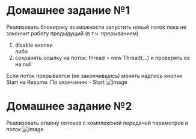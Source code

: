 # Домашнее задание №1


Реализовать блокироку возможности запустить новый поток пока не закончит работу предыдущий (в т.ч. прерыванием)
1. disable кнопки <br>
либо
2. сохранять ссылку на поток:  thread = new Thread(...) и проверять ее на null


Если поток прерывается (не закончившись) менять надпись кнопки Start на Resume. По окончанию - Start
![image](https://user-images.githubusercontent.com/108671823/223214593-2e1b3a3b-2f30-4d3d-8a85-11d8c94ec65b.png)




# Домашнее задание №2


Реализовать отмену потоков с комплексной передачей параметров в поток
![image](https://user-images.githubusercontent.com/108671823/224785875-60b50464-5343-4475-9a28-024218a2465c.png)
